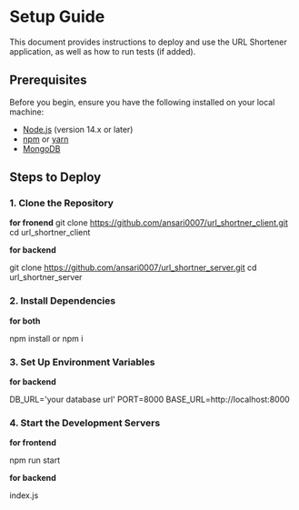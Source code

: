 # Setup Guide

This document provides instructions to deploy and use the URL Shortener application, as well as how to run tests (if added).

## Prerequisites

Before you begin, ensure you have the following installed on your local machine:
- [Node.js](https://nodejs.org/) (version 14.x or later)
- [npm](https://www.npmjs.com/) or [yarn](https://yarnpkg.com/)
- [MongoDB](https://www.mongodb.com/)

## Steps to Deploy

### 1. Clone the Repository

**for fronend**
git clone https://github.com/ansari0007/url_shortner_client.git
cd url_shortner_client


**for backend**

git clone https://github.com/ansari0007/url_shortner_server.git
cd url_shortner_server


### 2. Install Dependencies

**for both**

npm install
or
npm i

### 3. Set Up Environment Variables

**for backend**

DB_URL='your database url'
PORT=8000
BASE_URL=http://localhost:8000



### 4. Start the Development Servers
**for frontend**

npm run start

**for backend**

index.js

